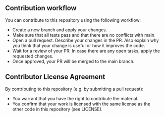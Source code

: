 ## Contribution workflow

You can contribute to this repository using the following workflow:

- Create a new branch and apply your changes.
- Make sure that all tests pass and that there are no conflicts with main.
- Open a pull request. Describe your changes in the PR. Also explain why you think that your change is useful or how it improves the code.
- Wait for a review of your PR. In case there are any open tasks, apply the requested changes.
- Once approved, your PR will be merged to the main branch.

## Contributor License Agreement

By contributing to this repository (e.g. by submitting a pull request):

- You warrant that you have the right to contribute the material.
- You confirm that your work is licensed with the same license as the other code in this repository (see LICENSE).
